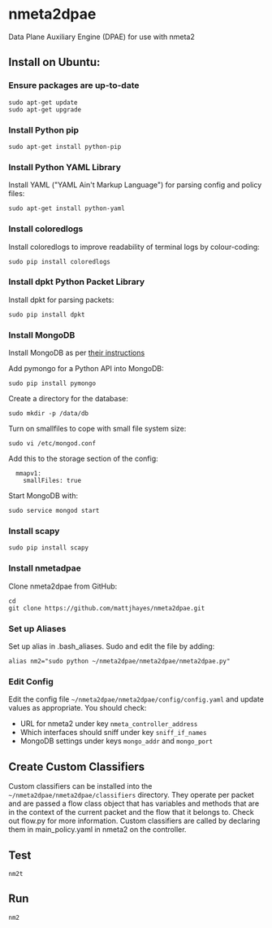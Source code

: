 # nmeta2dpae
Data Plane Auxiliary Engine (DPAE) for use with nmeta2

## Install on Ubuntu:

### Ensure packages are up-to-date
```
sudo apt-get update
sudo apt-get upgrade
```

### Install Python pip
```
sudo apt-get install python-pip
```

### Install Python YAML Library
Install YAML ("YAML Ain't Markup Language") for parsing config and policy files:
```
sudo apt-get install python-yaml
```

### Install coloredlogs
Install coloredlogs to improve readability of terminal logs by colour-coding:
```
sudo pip install coloredlogs
```

### Install dpkt Python Packet Library
Install dpkt for parsing packets:
```
sudo pip install dpkt
```

### Install MongoDB
Install MongoDB as per [their instructions](https://docs.mongodb.org/manual/tutorial/install-mongodb-on-ubuntu/)

Add pymongo for a Python API into MongoDB:
```
sudo pip install pymongo
```

Create a directory for the database:
```
sudo mkdir -p /data/db
```

Turn on smallfiles to cope with small file system size:
```
sudo vi /etc/mongod.conf
```

Add this to the storage section of the config:
```
  mmapv1:
    smallFiles: true
```

Start MongoDB with:
```
sudo service mongod start
```

### Install scapy
```
sudo pip install scapy
```

### Install nmetadpae
Clone nmeta2dpae from GitHub:
```
cd
git clone https://github.com/mattjhayes/nmeta2dpae.git
```

### Set up Aliases
Set up alias in .bash_aliases. Sudo and edit the file by adding:
```
alias nm2="sudo python ~/nmeta2dpae/nmeta2dpae/nmeta2dpae.py"
```

### Edit Config
Edit the config file `~/nmeta2dpae/nmeta2dpae/config/config.yaml` and update values as appropriate. You should check:
* URL for nmeta2 under key `nmeta_controller_address`
* Which interfaces should sniff under key `sniff_if_names`
* MongoDB settings under keys `mongo_addr` and `mongo_port`

## Create Custom Classifiers
Custom classifiers can be installed into the `~/nmeta2dpae/nmeta2dpae/classifiers` directory.
They operate per packet and are passed a flow class object that has variables and methods that are in the context of the current packet and the flow that it belongs to. Check out flow.py for more information.
Custom classifiers are called by declaring them in main_policy.yaml in nmeta2 on the controller.

## Test
```
nm2t
```

## Run
```
nm2
```
